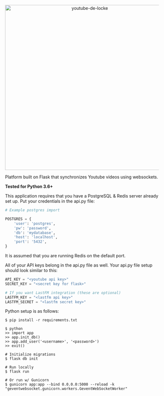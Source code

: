 <p align="center">
  <img src="https://github.com/jtcourtemarche/youtube-de-locke/blob/master/static/images/logo.png" alt="youtube-de-locke" width="539" />
</p>

Platform built on Flask that synchronizes Youtube videos using websockets.

**Tested for Python 3.6+**

This application requires that you have a PostgreSQL & Redis server already set up.
Put your credentials in the api.py file:

```python
# Example postgres import

POSTGRES = {
    'user': 'postgres',
    'pw': 'password',
    'db': 'mydatabase',
    'host': 'localhost',
    'port': '5432',
}
```

It is assumed that you are running Redis on the default port.

All of your API keys belong in the api.py file as well.
Your api.py file setup should look similar to this:

```python
API_KEY = "<youtube api key>"
SECRET_KEY = "<secret key for flask>"

# If you want LastFM integration (these are optional)
LASTFM_KEY = "<lastfm api key>"
LASTFM_SECRET = "<lastfm secret key>"
```
Python setup is as follows:

```
$ pip install -r requirements.txt 

$ python 
>> import app
>> app.init_db()
>> app.add_user('<username>', '<password>')
>> exit()

# Initialize migrations
$ flask db init

# Run locally
$ flask run

# Or run w/ Gunicorn 
$ gunicorn app:app --bind 0.0.0.0:5000 --reload -k "geventwebsocket.gunicorn.workers.GeventWebSocketWorker" 
```
